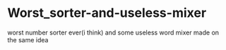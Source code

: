 # Worst_sorter-and-useless-mixer
worst number sorter ever(i think) and some useless word mixer made on the same idea
